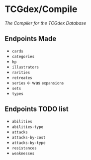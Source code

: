 # TCGdex/Compile

_The Compiler for the TCGdex Database_

## Endpoints Made

- `cards`
- `categories`
- `hp`
- `illustrators`
- `rarities`
- `retreates`
- `series` <- was `expansions`
- `sets`
- `types`

## Endpoints TODO list

- `abilities`
- `abilities-type`
- `attacks`
- `attacks-by-cost`
- `attacks-by-type`
- `resistances`
- `weaknesses`
